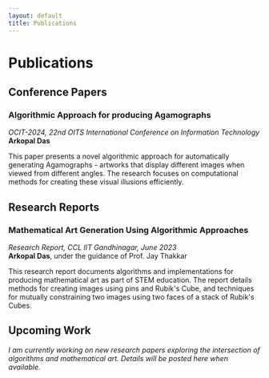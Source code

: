 ```yaml
---
layout: default
title: Publications
---
```


# Publications

## Conference Papers

### Algorithmic Approach for producing Agamographs
*OCIT-2024, 22nd OITS International Conference on Information Technology*  
**Arkopal Das**

This paper presents a novel algorithmic approach for automatically generating Agamographs - artworks that display different images when viewed from different angles. The research focuses on computational methods for creating these visual illusions efficiently.

## Research Reports

### Mathematical Art Generation Using Algorithmic Approaches
*Research Report, CCL IIT Gandhinagar, June 2023*  
**Arkopal Das**, under the guidance of Prof. Jay Thakkar

This research report documents algorithms and implementations for producing mathematical art as part of STEM education. The report details methods for creating images using pins and Rubik's Cube, and techniques for mutually constraining two images using two faces of a stack of Rubik's Cubes.

## Upcoming Work

*I am currently working on new research papers exploring the intersection of algorithms and mathematical art. Details will be posted here when available.*
